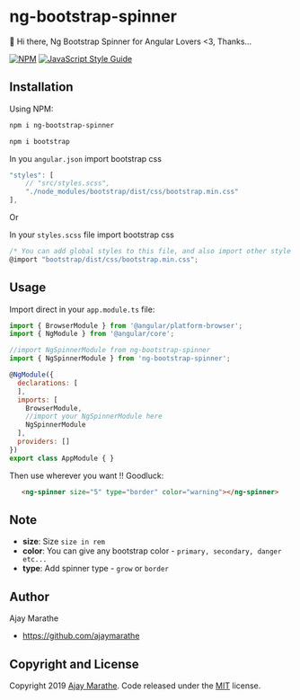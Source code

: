 # ng-bootstrap-spinner

🍺 Hi there, Ng Bootstrap Spinner for Angular Lovers <3, Thanks...

[![NPM](https://img.shields.io/npm/v/ng-bootstrap-spinner.svg)](https://www.npmjs.com/package/ng-bootstrap-spinner)  [![JavaScript Style Guide](https://img.shields.io/badge/code_style-standard-brightgreen.svg)](https://standardjs.com)

## Installation
Using NPM:
```html
npm i ng-bootstrap-spinner

npm i bootstrap
```
In you `angular.json` import bootstrap css
```js
"styles": [
    // "src/styles.scss",
    "./node_modules/bootstrap/dist/css/bootstrap.min.css"
],
```
Or

In your `styles.scss` file import bootstrap css
```js
/* You can add global styles to this file, and also import other style files */
@import "bootstrap/dist/css/bootstrap.min.css";

```

## Usage

Import direct in your `app.module.ts` file:
```js
import { BrowserModule } from '@angular/platform-browser';
import { NgModule } from '@angular/core';

//import NgSpinnerModule from ng-bootstrap-spinner
import { NgSpinnerModule } from 'ng-bootstrap-spinner';

@NgModule({
  declarations: [
  ],
  imports: [
    BrowserModule,
    //import your NgSpinnerModule here
    NgSpinnerModule
  ],
  providers: []
})
export class AppModule { }
```

Then use wherever you want !! Goodluck:
```html
   <ng-spinner size="5" type="border" color="warning"></ng-spinner>
```

## Note

- **size**: Size `size in rem`
- **color**: You can give any bootstrap color - `primary, secondary, danger etc...`
- **type**: Add spinner type - `grow` or `border`

## Author

Ajay Marathe

+ https://github.com/ajaymarathe

## Copyright and License

Copyright 2019 [Ajay Marathe](https://github.com/ajaymarathe). Code released under the [MIT](https://github.com/ajaymarathe/ng-bootstrap-spinner/blob/master/LICENSE) license.